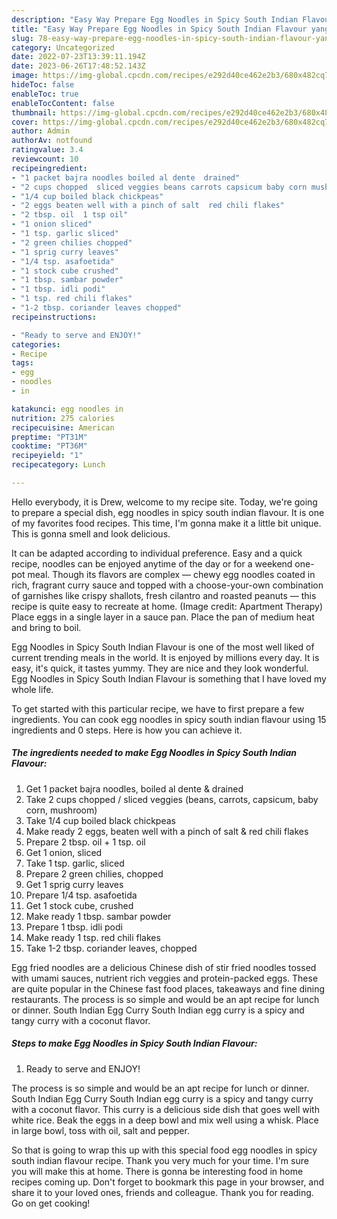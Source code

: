 ```yaml
---
description: "Easy Way Prepare Egg Noodles in Spicy South Indian Flavour yang Very Delicious"
title: "Easy Way Prepare Egg Noodles in Spicy South Indian Flavour yang Very Delicious"
slug: 78-easy-way-prepare-egg-noodles-in-spicy-south-indian-flavour-yang-very-delicious
category: Uncategorized
date: 2022-07-23T13:39:11.194Z
date: 2023-06-26T17:48:52.143Z
image: https://img-global.cpcdn.com/recipes/e292d40ce462e2b3/680x482cq70/egg-noodles-in-spicy-south-indian-flavour-recipe-main-photo.jpg
hideToc: false
enableToc: true
enableTocContent: false
thumbnail: https://img-global.cpcdn.com/recipes/e292d40ce462e2b3/680x482cq70/egg-noodles-in-spicy-south-indian-flavour-recipe-main-photo.jpg
cover: https://img-global.cpcdn.com/recipes/e292d40ce462e2b3/680x482cq70/egg-noodles-in-spicy-south-indian-flavour-recipe-main-photo.jpg
author: Admin
authorAv: notfound
ratingvalue: 3.4
reviewcount: 10
recipeingredient:
- "1 packet bajra noodles boiled al dente  drained"
- "2 cups chopped  sliced veggies beans carrots capsicum baby corn mushroom"
- "1/4 cup boiled black chickpeas"
- "2 eggs beaten well with a pinch of salt  red chili flakes"
- "2 tbsp. oil  1 tsp oil"
- "1 onion sliced"
- "1 tsp. garlic sliced"
- "2 green chilies chopped"
- "1 sprig curry leaves"
- "1/4 tsp. asafoetida"
- "1 stock cube crushed"
- "1 tbsp. sambar powder"
- "1 tbsp. idli podi"
- "1 tsp. red chili flakes"
- "1-2 tbsp. coriander leaves chopped"
recipeinstructions:

- "Ready to serve and ENJOY!"
categories:
- Recipe
tags:
- egg
- noodles
- in

katakunci: egg noodles in 
nutrition: 275 calories
recipecuisine: American
preptime: "PT31M"
cooktime: "PT36M"
recipeyield: "1"
recipecategory: Lunch

---
```



Hello everybody, it is Drew, welcome to my recipe site. Today, we're going to prepare a special dish, egg noodles in spicy south indian flavour. It is one of my favorites food recipes. This time, I'm gonna make it a little bit unique. This is gonna smell and look delicious.

It can be adapted according to individual preference. Easy and a quick recipe, noodles can be enjoyed anytime of the day or for a weekend one-pot meal. Though its flavors are complex — chewy egg noodles coated in rich, fragrant curry sauce and topped with a choose-your-own combination of garnishes like crispy shallots, fresh cilantro and roasted peanuts — this recipe is quite easy to recreate at home. (Image credit: Apartment Therapy) Place eggs in a single layer in a sauce pan. Place the pan of medium heat and bring to boil.

Egg Noodles in Spicy South Indian Flavour is one of the most well liked of current trending meals in the world. It is enjoyed by millions every day. It is easy, it's quick, it tastes yummy. They are nice and they look wonderful. Egg Noodles in Spicy South Indian Flavour is something that I have loved my whole life.


To get started with this particular recipe, we have to first prepare a few ingredients. You can cook egg noodles in spicy south indian flavour using 15 ingredients and 0 steps. Here is how you can achieve it.

<!--inarticleads1-->

##### The ingredients needed to make Egg Noodles in Spicy South Indian Flavour:

1. Get 1 packet bajra noodles, boiled al dente &amp; drained
1. Take 2 cups chopped / sliced veggies (beans, carrots, capsicum, baby corn, mushroom)
1. Take 1/4 cup boiled black chickpeas
1. Make ready 2 eggs, beaten well with a pinch of salt &amp; red chili flakes
1. Prepare 2 tbsp. oil + 1 tsp. oil
1. Get 1 onion, sliced
1. Take 1 tsp. garlic, sliced
1. Prepare 2 green chilies, chopped
1. Get 1 sprig curry leaves
1. Prepare 1/4 tsp. asafoetida
1. Get 1 stock cube, crushed
1. Make ready 1 tbsp. sambar powder
1. Prepare 1 tbsp. idli podi
1. Make ready 1 tsp. red chili flakes
1. Take 1-2 tbsp. coriander leaves, chopped


Egg fried noodles are a delicious Chinese dish of stir fried noodles tossed with umami sauces, nutrient rich veggies and protein-packed eggs. These are quite popular in the Chinese fast food places, takeaways and fine dining restaurants. The process is so simple and would be an apt recipe for lunch or dinner. South Indian Egg Curry South Indian egg curry is a spicy and tangy curry with a coconut flavor. 

<!--inarticleads2-->

##### Steps to make Egg Noodles in Spicy South Indian Flavour:


1. Ready to serve and ENJOY!

The process is so simple and would be an apt recipe for lunch or dinner. South Indian Egg Curry South Indian egg curry is a spicy and tangy curry with a coconut flavor. This curry is a delicious side dish that goes well with white rice. Beak the eggs in a deep bowl and mix well using a whisk. Place in large bowl, toss with oil, salt and pepper. 

So that is going to wrap this up with this special food egg noodles in spicy south indian flavour recipe. Thank you very much for your time. I'm sure you will make this at home. There is gonna be interesting food in home recipes coming up. Don't forget to bookmark this page in your browser, and share it to your loved ones, friends and colleague. Thank you for reading. Go on get cooking!
